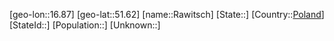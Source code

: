 ﻿---
location: [51.62,16.87]
type: City
tags:
- geo/City


SpocWebEntityId: 33661
isDeleted: false
confidential: public

---
[geo-lon::16.87]
[geo-lat::51.62]
[name::Rawitsch]
[State::]
[Country::[Poland](geo/Continent/Europe/Poland.md)]
[StateId::]
[Population::]
[Unknown::]

